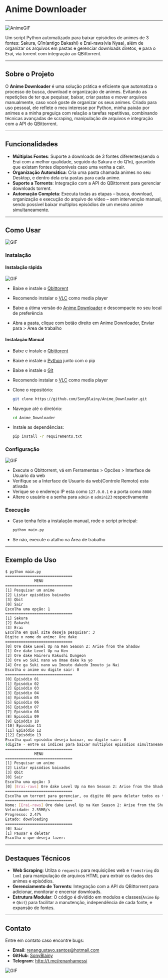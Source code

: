# Anime Downloader
---
![AnimeGIF](gifs/gif_1.gif)

Um script Python automatizado para baixar episódios de animes de 3 fontes: Sakura, Q1n(antigo Bakashi) e Erai-raws(via Nyaa), além de organizar os arquivos em pastas e gerenciar downloads diretos, e para o Erai, via torrent com integração ao QBittorrent.

---

## Sobre o Projeto

O **Anime Downloader** é uma solução prática e eficiente que automatiza o processo de busca, download e organização de animes. Evitando as repetições de ter que pequisar, baixar, criar pastas e mover arquivos manualmente, caso você goste de organizar os seus animes. Criado para uso pessoal, ele reflete o meu interesse por Python, minha paixão por animes e a minha preguiça com relação a tarefas repetitivas, combinando técnicas avançadas de scraping, manipulação de arquivos e integração com a API do QBittorrent.

---

## Funcionalidades

- **Múltiplas Fontes**: Suporte a downloads de 3 fontes diferentes(sendo o Erai com a melhor qualidade, seguido da Sakura e do Q1n), garantido que existam fontes disponiveis caso uma venha a cair.
- **Organização Automática**: Cria uma pasta chamada animes no seu Desktop, e dentro dela cria pastas para cada anime.
- **Suporte a Torrents**: Integração com a API do QBittorrent para gerenciar downloads torrent.
- **Automação Completa**: Executa todas as etapas – busca, download, organização e execução do arquivo de vídeo – sem intervenção manual, sendo possível baixar multiplos episódios de um mesmo anime simultaneamente.
---
## Como Usar
![GIF](gifs/gif_2.gif)
### Instalação
#### Instalação rápida
![GIF](gifs/gif_5.gif)
- Baixe e instale o [Qbittorent](https://qbittorrent.org)

- Recomendo instalar o [VLC](https://www.videolan.org/vlc/index.html) como media player

- Baixe a útima versão do [Anime Downloader](https://github.com/SonyBlainy/Anime_Downloader/releases/latest) e descompacte no seu local de preferência

- Abra a pasta, clique com botão direito em Anime Downloader, Enviar para > Área de trabalho

#### Instalação Manual

- Baixe e instale o [Qbittorent](https://qbittorrent.org)

- Baixe e instale o [Python](https://www.python.org/downloads/) junto com o pip

- Baixe e instale o [Git](https://git-scm.com/downloads)

- Recomendo instalar o [VLC](https://www.videolan.org/vlc/index.html) como media player

- Clone o repositório:
   ```bash
   git clone https://github.com/SonyBlainy/Anime_Downloader.git
   ```
- Navegue até o diretório:
   ```bash
   cd Anime_Downloader
   ```
- Instale as dependências:
   ```bash
   pip install -r requirements.txt
   ```

### Configuração
![GIF](gifs/gif_3.gif)

- Execute o Qbittorrent, vá em Ferramentas > Opcões > Interface de Usuario da web
- Verifique se a Interface de Usuario da web(Controle Remoto) esta ativada
- Verique se o endereço IP esta como `127.0.0.1` e a porta como `8080`
- Altere o usuário e a senha para `admin` e `admin123` respectivamente

### Execução
- Caso tenha feito a instalação manual, rode o script principal:
   ```bash
   python main.py
   ```
- Se não, execute o atalho na Área de trabalho
---

## Exemplo de Uso

```bash
$ python main.py
==============================
             MENU
==============================
[1] Pesquisar um anime
[2] Listar episódios baixados
[3] Qbit
[0] Sair
Escolha uma opção: 1
==============================
[1] Sakura
[2] Bakashi
[3] Erai
Escolha em qual site deseja pesquisar: 3
Digite o nome do anime: Ore dake
==============================
[0] Ore dake Level Up na Ken Season 2: Arise from the Shadow
[1] Ore dake Level Up na Ken
[2] Ore dake Haireru Kakushi Dungeon
[3] Ore wo Suki nano wa Omae dake ka yo
[4] Ore ga Suki nano wa Imouto dakedo Imouto ja Nai
Escolha o anime ou digite sair: 0
==============================
[0] Episódio 01
[1] Episódio 02
[2] Episódio 03
[3] Episódio 04
[4] Episódio 05
[5] Episódio 06
[6] Episódio 07
[7] Episódio 08
[8] Episódio 09
[9] Episódio 10
[10] Episódio 11
[11] Episódio 12
[12] Episódio 13
Escolha qual episódio deseja baixar, ou digite sair: 0 
(digite - entre os indices para baixar multiplos episódios simultaneamente)
==============================
             MENU
==============================
[1] Pesquisar um anime
[2] Listar episódios baixados
[3] Qbit
[0] Sair
Escolha uma opção: 3
[0] [Erai-raws] Ore dake Level Up na Ken Season 2: Arise from the Shadow - 01 [1080p CR WEBRip HEVC EAC3][MultiSub][C48A7CB0]
==============================
Escolha um torrent para gerenciar, ou digite 00 para deletar todos os torrents: 0
==============================
Nome: [Erai-raws] Ore dake Level Up na Ken Season 2: Arise from the Shadow - 01 [1080p CR WEBRip HEVC EAC3][MultiSub][C48A7CB0]
Velocidade: 2.55MB/s
Progresso: 2.47%
Estado: downloading
==============================
[0] Sair
[1] Pausar e deletar
Escolha o que deseja fazer:
```

---

## Destaques Técnicos

- **Web Scraping**: Utilza o `requests` para requisições web e `fromstring` do `lxml` para manipulação de arquivos HTML para extrair os dados dos animes e episódios.
- **Gerenciamento de Torrents**: Integração com a API do QBittorrent para adicionar, monitorar e encerrar downloads.
- **Estrutura Modular**: O código é dividido em modulos e classes(`Anime` `Ep` e `Qbit`) para facilitar a manutenção, independência de cada fonte, e expansão de fontes.
---

## Contato

Entre em contato caso encontre bugs:
- **Email**: renangustavo.santos@hotmail.com
- **GitHub**: [SonyBlainy](https://github.com/SonyBlainy)
- **Telegram**: http://t.me/renanhamessi

![GIF](gifs/gif_4.gif)